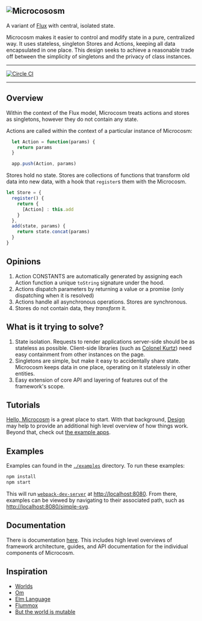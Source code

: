 ![Microcososm](http://f.cl.ly/items/36051G3A2M443z3v3U3b/microcososm.svg)
---

A variant of [Flux](https://facebook.github.io/flux/) with
central, isolated state.

Microcosm makes it easier to control and modify state in a pure,
centralized way. It uses stateless, singleton Stores and Actions, keeping
all data encapsulated in one place. This design seeks to achieve a
reasonable trade off between the simplicity of singletons and the
privacy of class instances.

---

[![Circle CI](https://circleci.com/gh/vigetlabs/microcosm.svg?style=svg)](https://circleci.com/gh/vigetlabs/microcosm)

---

## Overview

Within the context of the Flux model, Microcosm treats actions and
stores as singletons, however they do not contain any state.

Actions are called within the context of a particular instance of Microcosm:

```javascript
  let Action = function(params) {
    return params
  }

  app.push(Action, params)
```

Stores hold no state. Stores are collections of functions that transform
old data into new data, with a hook that `register`s them with the Microcosm.

```javascript
let Store = {
  register() {
    return {
      [Action] : this.add
    }
  },
  add(state, params) {
    return state.concat(params)
  }
}
```

## Opinions

1. Action CONSTANTS are automatically generated by assigning
   each Action function a unique `toString` signature under the hood.
3. Actions dispatch parameters by returning a value or a promise (only
   dispatching when it is resolved)
3. Actions handle all asynchronous operations. Stores are
   synchronous.
4. Stores do not contain data, they _transform_ it.

## What is it trying to solve?

1. State isolation. Requests to render applications server-side should
   be as stateless as possible. Client-side libraries (such as
   [Colonel Kurtz](https://github.com/vigetlabs/colonel-kurtz)) need easy
   containment from other instances on the page.
2. Singletons are simple, but make it easy to accidentally share
   state. Microcosm keeps data in one place, operating on it
   statelessly in other entities.
3. Easy extension of core API and layering of features out of the
   framework's scope.

## Tutorials

[Hello, Microcosm](docs/guides/hello-microcosm.md) is a great place to
start. With that background, [Design](docs/design.md) may help to
provide an additional high level overview of how things work. Beyond
that, check out [the example apps](examples).

## Examples

Examples can found in the [`./examples`](./examples) directory. To run these examples:

```bash
npm install
npm start
```

This will run [`webpack-dev-server`](https://github.com/webpack/webpack-dev-server) at [http://localhost:8080](http://localhost:8080). From there, examples can be viewed by navigating to their associated path, such as [http://localhost:8080/simple-svg](http://localhost:8080/simple-svg).

## Documentation

There is documentation [here](docs). This includes high level
overviews of framework architecture, guides, and API documentation for
the individual components of Microcosm.

## Inspiration

- [Worlds](http://www.vpri.org/pdf/rn2008001_worlds.pdf)
- [Om](https://github.com/omcljs/om)
- [Elm Language](https://elm-lang.org)
- [Flummox](https://github.com/acdlite/flummox)
- [But the world is mutable](http://www.lispcast.com/the-world-is-mutable)
